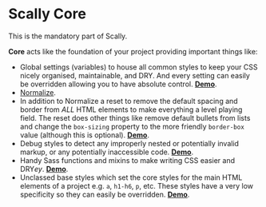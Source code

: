 ﻿# Scally Core

This is the mandatory part of Scally.

**Core** acts like the foundation of your project providing important things like:

- Global settings (variables) to house all common styles to keep your CSS nicely organised,
  maintainable, and DRY. And every setting can easily be overridden allowing you to have absolute
  control. **[Demo](http://codepen.io/crite/full/hHmzx/)**.
- [Normalize](http://necolas.github.io/normalize.css/).
- In addition to Normalize a reset to remove the default spacing and border from *ALL* HTML
  elements to make everything a level playing field. The reset does other things like remove default
  bullets from lists and change the `box-sizing` property to the more friendly `border-box` value
  (although this is optional). **[Demo](http://codepen.io/crite/full/tmxCd/)**.
- Debug styles to detect any improperly nested or potentially invalid markup, or any potentially
  inaccessible code. **[Demo](http://codepen.io/crite/full/wCDAr)**.
- Handy Sass functions and mixins to make writing CSS easier and DRY*ey*.
  **[Demo](http://codepen.io/crite/full/syAGf/)**.
- Unclassed base styles which set the core styles for the main HTML elements of a project e.g. `a`,
  `h1-h6`, `p`, etc. These styles have a very low specificity so they can easily be overridden.
  **[Demo](http://codepen.io/crite/full/gDKpu/)**.